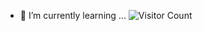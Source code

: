 - 🌱 I’m currently learning ...
![Visitor Count](https://komarev.com/ghpvc/?username=Taleb013&color=blue)
<!---
Taleb013/Taleb013 is a ✨ special ✨ repository because its `README.md` (this file) appears on your GitHub profile.
You can click the Preview link to take a look at your changes.
--->

